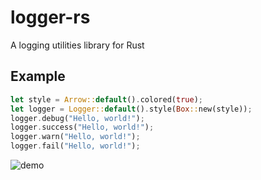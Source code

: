 # logger-rs
A logging utilities library for Rust

## Example
```rust
let style = Arrow::default().colored(true);
let logger = Logger::default().style(Box::new(style));
logger.debug("Hello, world!");
logger.success("Hello, world!");
logger.warn("Hello, world!");
logger.fail("Hello, world!");
```

![demo](https://i.imgur.com/Ex7HAl8.png)
